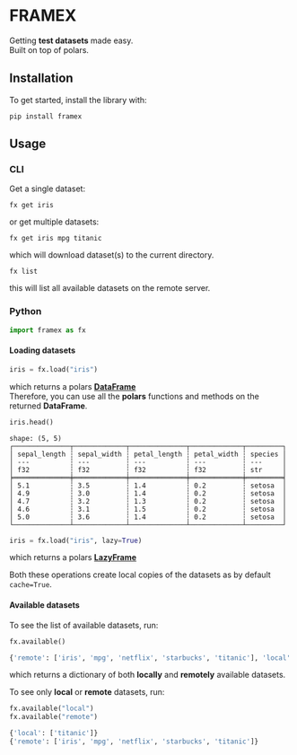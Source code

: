 # FRAMEX

Getting __test datasets__ made easy.  
Built on top of polars.

## Installation

To get started, install the library with:

```shell
pip install framex
```

## Usage

### CLI

Get a single dataset:

```shell
fx get iris
```

or get multiple datasets:

```shell
fx get iris mpg titanic
```

which will download dataset(s) to the current directory.

```shell
fx list
```

this will list all available datasets on the remote server.

### Python

```python
import framex as fx
```

#### Loading datasets

```python
iris = fx.load("iris")
```

which returns a polars [__DataFrame__](https://docs.pola.rs/api/python/stable/reference/dataframe/index.html)  
Therefore, you can use all the __polars__ functions and methods on the returned __DataFrame__.


```python
iris.head()
```

```text
shape: (5, 5)
┌──────────────┬─────────────┬──────────────┬─────────────┬─────────┐
│ sepal_length ┆ sepal_width ┆ petal_length ┆ petal_width ┆ species │
│ ---          ┆ ---         ┆ ---          ┆ ---         ┆ ---     │
│ f32          ┆ f32         ┆ f32          ┆ f32         ┆ str     │
╞══════════════╪═════════════╪══════════════╪═════════════╪═════════╡
│ 5.1          ┆ 3.5         ┆ 1.4          ┆ 0.2         ┆ setosa  │
│ 4.9          ┆ 3.0         ┆ 1.4          ┆ 0.2         ┆ setosa  │
│ 4.7          ┆ 3.2         ┆ 1.3          ┆ 0.2         ┆ setosa  │
│ 4.6          ┆ 3.1         ┆ 1.5          ┆ 0.2         ┆ setosa  │
│ 5.0          ┆ 3.6         ┆ 1.4          ┆ 0.2         ┆ setosa  │
└──────────────┴─────────────┴──────────────┴─────────────┴─────────┘
```

```python
iris = fx.load("iris", lazy=True)
```

which returns a polars [__LazyFrame__](https://docs.pola.rs/api/python/stable/reference/lazyframe/index.html)

Both these operations create local copies of the datasets
as by default ```cache=True```.

#### Available datasets

To see the list of available datasets, run:

```python
fx.available()
```

```python
{'remote': ['iris', 'mpg', 'netflix', 'starbucks', 'titanic'], 'local': ['titanic']}
```

which returns a dictionary of both __locally__ and __remotely__ available datasets.

To see only __local__ or __remote__ datasets, run:

```python
fx.available("local")
fx.available("remote")
```

```python
{'local': ['titanic']}
{'remote': ['iris', 'mpg', 'netflix', 'starbucks', 'titanic']}
```
